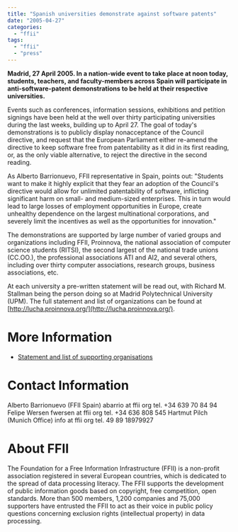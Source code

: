 ```yaml
---
title: "Spanish universities demonstrate against software patents"
date: "2005-04-27"
categories: 
  - "ffii"
tags: 
  - "ffii"
  - "press"
---
```


**Madrid, 27 April 2005. In a nation-wide event to take place at noon today, students, teachers, and faculty-members across Spain will participate in anti-software-patent demonstrations to be held at their respective universities.**

Events such as conferences, information sessions, exhibitions and petition signings have been held at the well over thirty participating universities during the last weeks, building up to April 27. The goal of today's demonstrations is to publicly display nonacceptance of the Council directive, and request that the European Parliament either re-amend the directive to keep software free from patentability as it did in its first reading, or, as the only viable alternative, to reject the directive in the second reading.

As Alberto Barrionuevo, FFII representative in Spain, points out: "Students want to make it highly explicit that they fear an adoption of the Council's directive would allow for unlimited patentability of software, inflicting significant harm on small- and medium-sized enterprises. This in turn would lead to large losses of employment opportunities in Europe, create unhealthy dependence on the largest multinational corporations, and severely limit the incentives as well as the opportunities for innovation."

The demonstrations are supported by large number of varied groups and organizations including FFII, Proinnova, the national association of computer science students (RITSI), the second largest of the national trade unions (CC.OO.), the professional associations ATI and AI2, and several others, including over thirty computer associations, research groups, business associations, etc.

At each university a pre-written statement will be read out, with Richard M. Stallman being the person doing so at Madrid Polytechnical University (UPM). The full statement and list of organizations can be found at [http://lucha.proinnova.org/](http://lucha.proinnova.org/).

# More Information

- [Statement and list of supporting organisations](http://lucha.proinnova.org/)
    

# Contact Information

Alberto Barrionuevo (FFII Spain) abarrio at ffii org tel. +34 639 70 84 94 Felipe Wersen fwersen at ffii org tel. +34 636 808 545 Hartmut Pilch (Munich Office) info at ffii org tel. 49 89 18979927

# About FFII

The Foundation for a Free Information Infrastructure (FFII) is a non-profit association registered in several European countries, which is dedicated to the spread of data processing literacy. The FFII supports the development of public information goods based on copyright, free competition, open standards. More than 500 members, 1,200 companies and 75,000 supporters have entrusted the FFII to act as their voice in public policy questions concerning exclusion rights (intellectual property) in data processing.
